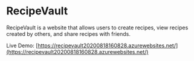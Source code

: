 # RecipeVault
RecipeVault is a website that allows users to create recipes, view recipes created by others, and share recipes with friends.

Live Demo: [https://recipevault20200818160828.azurewebsites.net/](https://recipevault20200818160828.azurewebsites.net/)
